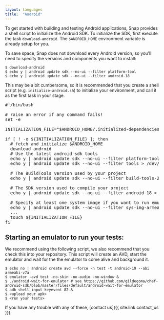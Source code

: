 ```yaml
---
layout: languages
title:  "Android"
---
```


To get started with building and testing Android applications, Snap provides a shell script to initialize the Android SDK. To initialize the SDK, first execute the task `download-android`. The `$ANDROID_HOME` environment variable is already setup for you.

To save space, Snap does not download every Android version, so you'll need to specify the versions and components you want to install:

```
$ download-android
$ echo y | android update sdk --no-ui --filter platform-tool
$ echo y | android update sdk --no-ui --filter android-18
```

This may be a bit cumbersome, so it is recommended that you create a shell script (e.g. `initialize-android.sh`) to initialize your environment, and call it as the first task in your stage.

<pre>
#!/bin/bash

# raise an error if any command fails!
set -e

INITIALIZATION_FILE="$ANDROID_HOME/.initialized-dependencies"

if [ ! -e ${INITIALIZATION_FILE} ]; then
  # fetch and initialize $ANDROID_HOME
  download-android
  # Use the latest android sdk tools
  echo y | android update sdk --no-ui --filter platform-tools > /dev/null
  echo y | android update sdk --no-ui --filter tools > /dev/null

  # The BuildTools version used by your project
  echo y | android update sdk --no-ui --filter build-tools-20.0.0 --all > /dev/null

  # The SDK version used to compile your project
  echo y | android update sdk --no-ui --filter android-18 > /dev/null

  # Specify at least one system image if you want to run emulator tests
  echo y | android update sdk --no-ui --filter sys-img-armeabi-v7a-android-19 --all > /dev/null
  ...
  touch ${INITIALIZATION_FILE}
fi
</pre>


## Starting an emulator to run your tests:

We recommend using the following script, we also recommend that you check this into your repository.
This script will create an AVD, start the emulator and wait for the the emulator to come alive and background it.

```
$ echo no | android create avd --force -n test -t android-19 --abi armeabi-v7a
$ emulator -avd test -no-skin -no-audio -no-window &
$ ./android-wait-for-emulator # see https://github.com/gildegoma/chef-android-sdk/blob/master/files/default/android-wait-for-emulator
$ adb shell input keyevent 82 &
$ <upload your apk>
$ <run your tests>
```

If you have any trouble with any of these, [contact us]({{ site.link.contact_us }}).
